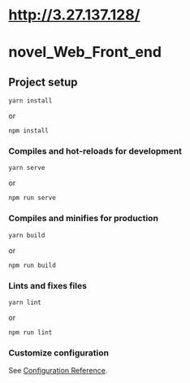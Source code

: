 # http://3.27.137.128/
# novel_Web_Front_end

## Project setup
```
yarn install
```
or
```
npm install
```
### Compiles and hot-reloads for development
```
yarn serve
```
or
```
npm run serve
```
### Compiles and minifies for production
```
yarn build
```
or
```
npm run build
```
### Lints and fixes files
```
yarn lint
```
or
```
npm run lint
```
### Customize configuration
See [Configuration Reference](https://cli.vuejs.org/config/).
